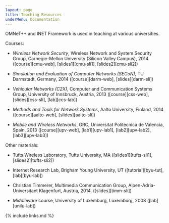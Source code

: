 ```yaml
---
layout: page
title: Teaching Resources
underMenu: Documentation
---
```


<!-- search: omnet++ inet lab exercise, omnet++ inet lecture slides, omnet++ inet course -->

OMNeT++ and INET Framework is used in teaching at various universities.

Courses:

* *Wireless Network Security*, Wireless Network and System Security Group, Carnegie-Mellon University (Silicon Valley Campus), 2014
  ([course][cmu-web], [slides1][cmu-sli1], [slides2][cmu-sli2])

* *Simulation and Evaluation of Computer Networks (SECoN)*, TU Darmstadt, Germany, 2014
  ([course][darm-web], [slides][darm-sli])

* *Vehicular Networks (C2X)*, Computer and Communication Systems Group, University of Innsbruck, Austria, 2013
  ([course][css-web], [slides][css-sli], [lab][ccs-lab])

* *Methods and Tools for Network Systems*, Aalto University, Finland, 2014
  ([course][aalto-web], [slides][aalto-sli])

* *Mobile and Wireless Networks*, GRC, Universitat Politecnica de Valencia, Spain, 2013 
  ([course][upv-web], [lab1][upv-lab1], [lab2][upv-lab2], [lab3][upv-lab3])

Other materials:

* Tufts Wireless Laboratory, Tufts University, MA
  ([slides1][tufts-sli1], [slides2][tufts-sli2])

* Internet Research Lab, Brigham Young University, UT
  ([tutorial][byu-tut], [lab][byu-lab])

* Christian Timmerer, Multimedia Communication Group, Alpen-Adria-Universitaet Klagenfurt, Austria, 2014.
  ([slides][timm-sli])

* *Middleware* course, University of Luxemburg, Luxemburg, 2008
  ([lab][unilu-lab])

{% include links.md %}



